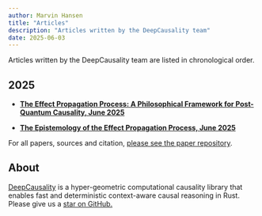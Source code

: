 ```yaml
---
author: Marvin Hansen
title: "Articles"
description: "Articles written by the DeepCausality team"
date: 2025-06-03
---
```


[//]: # (SPDX-License-Identifier: CC-BY-4.0)

Articles written by the DeepCausality team are listed in chronological order. 

## 2025

* **[The Effect Propagation Process: A Philosophical Framework for Post-Quantum Causality, June 2025](https://github.com/deepcausality-rs/papers/blob/main/effect_propagation_process/Effect_Propagation_Process.pdf)**


* **[The Epistemology of the Effect Propagation Process, June 2025](https://github.com/deepcausality-rs/papers/blob/main/epistemology_effect_propagation_process/Epistemology_Effect_Propagation_Process.pdf)**

For all papers, sources and citation, [please see the paper repository](https://github.com/marvin-hansen/papers). 

## About

[DeepCausality](https://deepcausality.com/) is a hyper-geometric computational causality library that enables fast and
deterministic context-aware
causal reasoning in Rust. Please give us a [star on GitHub.](https://github.com/deepcausality-rs/deep_causality)